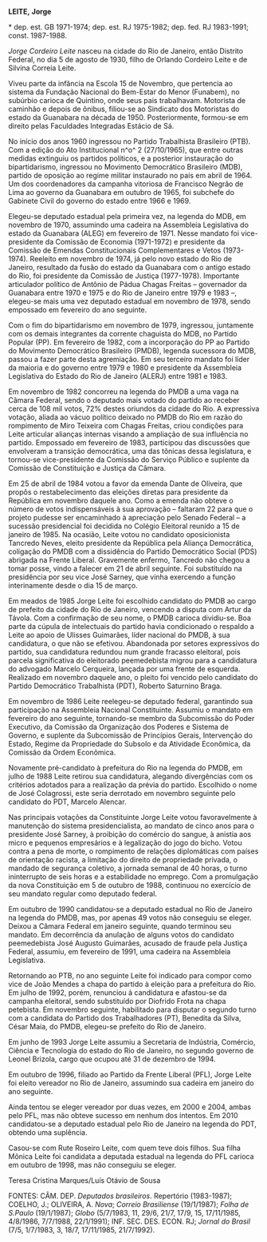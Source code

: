 **LEITE,** **Jorge**

\* dep. est. GB 1971-1974; dep. est. RJ 1975-1982; dep. fed. RJ
1983-1991; const. 1987-1988.

*Jorge Cordeiro Leite* nasceu na cidade do Rio de Janeiro, então
Distrito Federal, no dia 5 de agosto de 1930, filho de Orlando Cordeiro
Leite e de Silvina Correia Leite.

Viveu parte da infância na Escola 15 de Novembro, que pertencia ao
sistema da Fundação Nacional do Bem-Estar do Menor (Funabem), no
subúrbio carioca de Quintino, onde seus pais trabalhavam. Motorista de
caminhão e depois de ônibus, filiou-se ao Sindicato dos Motoristas do
estado da Guanabara na década de 1950. Posteriormente, formou-se em
direito pelas Faculdades Integradas Estácio de Sá.

No início dos anos 1960 ingressou no Partido Trabalhista Brasileiro
(PTB). Com a edição do Ato Institucional n^o^ 2 (27/10/1965), que entre
outras medidas extinguiu os partidos políticos, e a posterior
instauração do bipartidarismo, ingressou no Movimento Democrático
Brasileiro (MDB), partido de oposição ao regime militar instaurado no
país em abril de 1964. Um dos coordenadores da campanha vitoriosa de
Francisco Negrão de Lima ao governo da Guanabara em outubro de 1965, foi
subchefe do Gabinete Civil do governo do estado entre 1966 e 1969.

Elegeu-se deputado estadual pela primeira vez, na legenda do MDB, em
novembro de 1970, assumindo uma cadeira na Assembleia Legislativa do
estado da Guanabara (ALEG) em fevereiro de 1971. Nesse mandato foi
vice-presidente da Comissão de Economia (1971-1972) e presidente da
Comissão de Emendas Constitucionais Complementares e Vetos (1973-1974).
Reeleito em novembro de 1974, já pelo novo estado do Rio de Janeiro,
resultado da fusão do estado da Guanabara com o antigo estado do Rio,
foi presidente da Comissão de Justiça (1977-1978). Importante
articulador político de Antônio de Pádua Chagas Freitas – governador da
Guanabara entre 1970 e 1975 e do Rio de Janeiro entre 1979 e 1983 –,
elegeu-se mais uma vez deputado estadual em novembro de 1978, sendo
empossado em fevereiro do ano seguinte.

Com o fim do bipartidarismo em novembro de 1979, ingressou, juntamente
com os demais integrantes da corrente chaguista do MDB, no Partido
Popular (PP). Em fevereiro de 1982, com a incorporação do PP ao Partido
do Movimento Democrático Brasileiro (PMDB), legenda sucessora do MDB,
passou a fazer parte desta agremiação. Em seu terceiro mandato foi líder
da maioria e do governo entre 1979 e 1980 e presidente da Assembleia
Legislativa do Estado do Rio de Janeiro (ALERJ) entre 1981 e 1983.

Em novembro de 1982 concorreu na legenda do PMDB a uma vaga na Câmara
Federal, sendo o deputado mais votado do partido ao receber cerca de 108
mil votos, 72% destes oriundos da cidade do Rio. A expressiva votação,
aliada ao vácuo político deixado no PMDB do Rio em razão do rompimento
de Miro Teixeira com Chagas Freitas, criou condições para Leite
articular alianças internas visando a ampliação de sua influência no
partido. Empossado em fevereiro de 1983, participou das discussões que
envolveram a transição democrática, uma das tônicas dessa legislatura, e
tornou-se vice-presidente da Comissão do Serviço Público e suplente da
Comissão de Constituição e Justiça da Câmara.

Em 25 de abril de 1984 votou a favor da emenda Dante de Oliveira, que
propôs o restabelecimento das eleições diretas para presidente da
República em novembro daquele ano. Como a emenda não obteve o número de
votos indispensáveis à sua aprovação – faltaram 22 para que o projeto
pudesse ser encaminhado à apreciação pelo Senado Federal – a sucessão
presidencial foi decidida no Colégio Eleitoral reunido a 15 de janeiro
de 1985. Na ocasião, Leite votou no candidato oposicionista Tancredo
Neves, eleito presidente da República pela Aliança Democrática,
coligação do PMDB com a dissidência do Partido Democrático Social (PDS)
abrigada na Frente Liberal. Gravemente enfermo, Tancredo não chegou a
tomar posse, vindo a falecer em 21 de abril seguinte. Foi substituído na
presidência por seu vice José Sarney, que vinha exercendo a função
interinamente desde o dia 15 de março.

Em meados de 1985 Jorge Leite foi escolhido candidato do PMDB ao cargo
de prefeito da cidade do Rio de Janeiro, vencendo a disputa com Artur da
Távola. Com a confirmação de seu nome, o PMDB carioca dividiu-se. Boa
parte da cúpula de intelectuais do partido havia condicionado o respaldo
a Leite ao apoio de Ulisses Guimarães, líder nacional do PMDB, à sua
candidatura, o que não se efetivou. Abandonada por setores expressivos
do partido, sua candidatura redundou num grande fracasso eleitoral, pois
parcela significativa do eleitorado peemedebista migrou para a
candidatura do advogado Marcelo Cerqueira, lançada por uma frente de
esquerda. Realizado em novembro daquele ano, o pleito foi vencido pelo
candidato do Partido Democrático Trabalhista (PDT), Roberto Saturnino
Braga.

Em novembro de 1986 Leite reelegeu-se deputado federal, garantindo sua
participação na Assembleia Nacional Constituinte. Assumiu o mandato em
fevereiro do ano seguinte, tornando-se membro da Subcomissão do Poder
Executivo, da Comissão da Organização dos Poderes e Sistema de Governo,
e suplente da Subcomissão de Princípios Gerais, Intervenção do Estado,
Regime da Propriedade do Subsolo e da Atividade Econômica, da Comissão
da Ordem Econômica.

Novamente pré-candidato à prefeitura do Rio na legenda do PMDB, em julho
de 1988 Leite retirou sua candidatura, alegando divergências com os
critérios adotados para a realização da prévia do partido. Escolhido o
nome de José Colagrossi, este seria derrotado em novembro seguinte pelo
candidato do PDT, Marcelo Alencar.

Nas principais votações da Constituinte Jorge Leite votou favoravelmente
à manutenção do sistema presidencialista, ao mandato de cinco anos para
o presidente José Sarney, à proibição do comércio do sangue, à anistia
aos micro e pequenos empresários e à legalização do jogo do bicho. Votou
contra a pena de morte, o rompimento de relações diplomáticas com países
de orientação racista, a limitação do direito de propriedade privada, o
mandado de segurança coletivo, a jornada semanal de 40 horas, o turno
ininterrupto de seis horas e a estabilidade no emprego. Com a
promulgação da nova Constituição em 5 de outubro de 1988, continuou no
exercício de seu mandato regular como deputado federal.

Em outubro de 1990 candidatou-se a deputado estadual no Rio de Janeiro
na legenda do PMDB, mas, por apenas 49 votos não conseguiu se eleger.
Deixou a Câmara Federal em janeiro seguinte, quando terminou seu
mandato. Em decorrência da anulação de alguns votos do candidato
peemedebista José Augusto Guimarães, acusado de fraude pela Justiça
Federal, assumiu, em fevereiro de 1991, uma cadeira na Assembleia
Legislativa.

Retornando ao PTB, no ano seguinte Leite foi indicado para compor como
vice de João Mendes a chapa do partido à eleição para a prefeitura do
Rio. Em julho de 1992, porém, renunciou à candidatura e afastou-se da
campanha eleitoral, sendo substituído por Diofrido Frota na chapa
petebista. Em novembro seguinte, habilitado para disputar o segundo
turno com a candidata do Partido dos Trabalhadores (PT), Benedita da
Silva, César Maia, do PMDB, elegeu-se prefeito do Rio de Janeiro.

Em junho de 1993 Jorge Leite assumiu a Secretaria de Indústria,
Comércio, Ciência e Tecnologia do estado do Rio de Janeiro, no segundo
governo de Leonel Brizola, cargo que ocupou até 31 de dezembro de 1994.

Em outubro de 1996, filiado ao Partido da Frente Liberal (PFL), Jorge
Leite foi eleito vereador no Rio de Janeiro, assumindo sua cadeira em
janeiro do ano seguinte.

Ainda tentou se eleger vereador por duas vezes, em 2000 e 2004, ambas
pelo PFL, mas não obteve sucesso em nenhum dos intentos. Em 2010
candidatou-se a deputado estadual pelo Rio de Janeiro na legenda do PDT,
obtendo uma suplência.

Casou-se com Rute Roseiro Leite, com quem teve dois filhos. Sua filha
Mônica Leite foi candidata a deputada estadual na legenda do PFL carioca
em outubro de 1998, mas não conseguiu se eleger.

Teresa Cristina Marques/Luís Otávio de Sousa

FONTES: CÂM. DEP. *Deputados brasileiros*. Repertório (1983-1987);
COELHO, J.; OLIVEIRA, A. *Nova*; *Correio Brasiliense* (19/1/1987);
*Folha de S.Paulo* (19/1/1987); *Globo* (5/7/1983, 11, 29/6, 21/7, 17/9,
15, 17/11/1985, 4/8/1986, 7/7/1988, 22/1/1991); INF. SEC. DES. ECON. RJ;
*Jornal do Brasil* (7/5, 1/7/1983, 3, 18/7, 17/11/1985, 21/7/1992).
